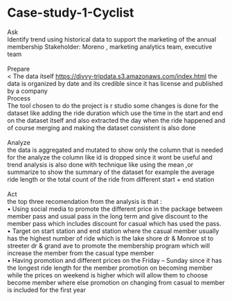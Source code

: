 # Case-study-1-Cyclist<br>
Ask <br>
  Identify trend using historical data to support the marketing of the annual membership 
Stakeholder: Moreno , marketing analytics team, executive team <br> <br>
Prepare <br><
  The data itself https://divvy-tripdata.s3.amazonaws.com/index.html the data is organized by date and its credible since it has license and published by a company <br>
 Process <br>
  The tool chosen to do the project is r studio some changes is done for the dataset like adding the ride duration which use the time in the start and end on the dataset itself and also extracted the day when the ride happened 
 and of course merging and making the dataset consistent is also done <br><br>
 Analyze <br>
  the data is aggregated and mutated to show only the column that is needed for the analyze the column like id is dropped since it wont be useful and trend analysis is also done with technique like using the mean ,or summarize to show the summary of the dataset for example the average ride length or the total count of the ride from different start + end station <br><br>
 Act <br>
  the top three recomendation from the analysis is that : <br>
•	Using social media to promote the different price in the package between member pass and usual pass in the long term and give discount to the member pass which includes discount for casual which has used the pass. <br>
•	Target on start station and end station where the casual member usually has the highest number of ride which is the lake shore dr & Monroe st to streeter dr & grand ave to promote the membership program which will increase the member from the casual type member <br>
•	Having promotion and different prices on the Friday – Sunday since it has the longest ride length for the member promotion on becoming member while the prices on weekend is higher which will allow them to choose become member where else promotion on changing from casual to member is included for the first year

